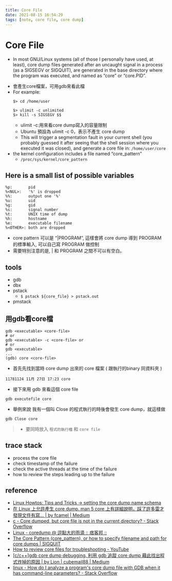 ```yaml
---
title: Core File
date: 2021-08-15 16:54:29
tags: [note, core file, core dump]
---
```


# Core File
- In most GNU/Linux systems (all of those I personally have used, at least), core dump files generated after an uncaught signal in a process (as a SIGSEGV or SIGQUIT), are generated in the base directory where the program was executed, and named as “core” or “core.PID”.
<!--more-->
- 會產生core檔案，可用gdb來看此檔
- For example:  
    ```clike
    $> cd /home/user  

    $> ulimit -c unlimited  
    $> kill -s SIGSEGV $$
    ```
    - ulimit -c:用來看core dump寫入的容量限制
    - Ubuntu 預設為 ulimit -c 0，表示不產生 core dump
    - This will trigger a segmentation fault in your current shell (you probably guessed it after seeing that the shell session where you executed it was closed), and generate a core file in: `/home/user/core`
- the kernel configuration includes a file named “core_pattern”
    - `/proc/sys/kernel/core_pattern`

## Here is a small list of possible variables
```
%p:       pid
%<NUL>:   '%' is dropped  
%%:       output one '%'  
%u:       uid  
%g:       gid  
%s:       signal number  
%t:       UNIX time of dump  
%h:       hostname  
%e:       executable filename  
%<OTHER>: both are dropped
```
- core pattern 可以是 “|PROGRAM”, 這樣會將 core dump 導到 PROGRAM 的標準輸入, 可以自己寫 PROGRAM 做控制
- 需要特別注意的是, | 和 PROGRAM 之間不可以有空白。

## tools
- gdb
- dbx
- pstack
    - `$ pstack ${core_file} > pstack.out`
- pmstack

## 用gdb看core檔
```clike
gdb <executable> <core-file>
# or
gdb <executable> -c <core-file> or
# or
gdb <executable>
...
(gdb) core <core-file>
```
- 首先先找到當時 core dump 出來的 core 檔案 ( 跟執行的binary 同資料夾 )
```
11781124 11月 27日 17:23 core
```
- 接下來用 gdb 來看這個 core file
```
gdb executefile core
```
- 舉例來說 我有一個叫 Close 的程式執行的時後會發生 core dump，就這樣做
```
gdb Close core
```
> - 要同時放入 `程式的執行檔` 和 `core file`

## trace stack
- process the core file
- check timestamp of the failure
- check the active threads at the time of the failure
- how to review the steps leading up to the failure

## reference
- [Linux Howtos: Tips and Tricks -> setting the core dump name schema](https://www.linuxhowtos.org/Tips%20and%20Tricks/coredump.htm)
- [在 Linux 上允許產生 core dump. man 5 core 上有詳細說明，踩了許多雷才發現文件有寫… | by fcamel | Medium](https://medium.com/@fcamel/%E5%9C%A8-linux-%E4%B8%8A%E5%85%81%E8%A8%B1%E7%94%A2%E7%94%9F-core-dump-7d6d26b05b75)
- [c - Core dumped, but core file is not in the current directory? - Stack Overflow](https://stackoverflow.com/questions/2065912/core-dumped-but-core-file-is-not-in-the-current-directory)
- [Linux - coredump @ 逗點大的雨滴 :: 痞客邦 ::](https://ysliang105.pixnet.net/blog/post/74231757)
- [The Core Pattern (core_pattern), or how to specify filename and path for core dumps | SIGQUIT](https://sigquit.wordpress.com/2009/03/13/the-core-pattern/)
- [How to review core files for troubleshooting - YouTube](https://www.youtube.com/watch?v=23ZKGT4nk9I&t=51s&ab_channel=InformaticaSupport)
- [[c/c++]gdb core dump debugging. 利用 gdb 追蹤 core dump 藉此找出程式炸掉的原因 | by Lion | cubemail88 | Medium](https://medium.com/cubemail88/c-c-gdb-core-dump-debugging-737b83829743)
- [linux - How do I analyze a program's core dump file with GDB when it has command-line parameters? - Stack Overflow](https://stackoverflow.com/questions/8305866/how-do-i-analyze-a-programs-core-dump-file-with-gdb-when-it-has-command-line-pa)